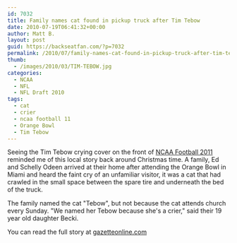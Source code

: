 ```yaml
---
id: 7032
title: Family names cat found in pickup truck after Tim Tebow
date: 2010-07-19T06:41:32+00:00
author: Matt B.
layout: post
guid: https://backseatfan.com/?p=7032
permalink: /2010/07/family-names-cat-found-in-pickup-truck-after-tim-tebow/
thumb:
  - /images/2010/03/TIM-TEBOW.jpg
categories:
  - NCAA
  - NFL
  - NFL Draft 2010
tags:
  - cat
  - crier
  - ncaa football 11
  - Orange Bowl
  - Tim Tebow
---
```


<div class="entry">
  <p>
    Seeing the Tim Tebow crying cover on the front of <a href="https://backseatfan.com/2010/07/ncaa-football-11-cover-of-tim-tebow-crying/">NCAA Football 2011</a> reminded me of this local story back around Christmas time. A family, Ed and Schelly Odeen arrived at their home after attending the Orange Bowl in Miami and heard the faint cry of an unfamiliar visitor, it was a cat that had crawled in the small space between the spare tire and underneath the bed of the truck.
  </p>

  <p>
    The family named the cat "Tebow", but not because the cat attends church every Sunday. "We named her Tebow because she's a crier," said their 19 year old daughter Becki.
  </p>

  <p>
    You can read the full story at <a href="https://gazetteonline.com/local-news/2010/01/12/stowaway-cat-hitches-80-mile-ride-with-tipton-family">gazetteonline.com</a>
  </p>
</div>

